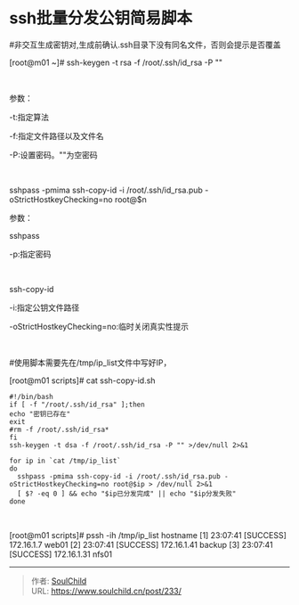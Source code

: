 # ssh批量分发公钥简易脚本

<!--more-->
#非交互生成密钥对,生成前确认.ssh目录下没有同名文件，否则会提示是否覆盖

[root@m01 ~]# ssh-keygen -t rsa -f /root/.ssh/id_rsa -P ""

&nbsp;

参数：

-t:指定算法

-f:指定文件路径以及文件名

-P:设置密码。""为空密码

&nbsp;

sshpass -pmima ssh-copy-id -i /root/.ssh/id_rsa.pub -oStrictHostkeyChecking=no root@$n

参数：

sshpass

-p:指定密码

&nbsp;

ssh-copy-id

-i:指定公钥文件路径

-oStrictHostkeyChecking=no:临时关闭真实性提示

&nbsp;

#使用脚本需要先在/tmp/ip_list文件中写好IP，

[root@m01 scripts]# cat ssh-copy-id.sh
<pre class="pure-highlightjs"><code class="bash">#!/bin/bash
if [ -f "/root/.ssh/id_rsa" ];then
echo "密钥已存在"
exit
#rm -f /root/.ssh/id_rsa*
fi
ssh-keygen -t dsa -f /root/.ssh/id_rsa -P "" &gt;/dev/null 2&gt;&amp;1

for ip in `cat /tmp/ip_list`
do
  sshpass -pmima ssh-copy-id -i /root/.ssh/id_rsa.pub -oStrictHostkeyChecking=no root@$ip &gt; /dev/null 2&gt;&amp;1
  [ $? -eq 0 ] &amp;&amp; echo "$ip已分发完成" || echo "$ip分发失败"
done</code></pre>
&nbsp;

[root@m01 scripts]# pssh -ih /tmp/ip_list hostname
[1] 23:07:41 [SUCCESS] 172.16.1.7
web01
[2] 23:07:41 [SUCCESS] 172.16.1.41
backup
[3] 23:07:41 [SUCCESS] 172.16.1.31
nfs01


---

> 作者: [SoulChild](https://www.soulchild.cn)  
> URL: https://www.soulchild.cn/post/233/  

